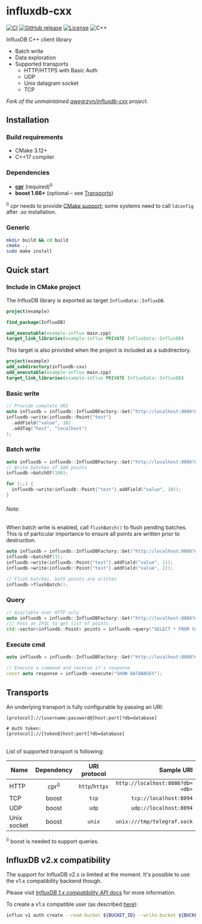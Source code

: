 # influxdb-cxx

[![CI](https://github.com/offa/influxdb-cxx/workflows/ci/badge.svg)](https://github.com/offa/influxdb-cxx/actions)
[![GitHub release](https://img.shields.io/github/release/offa/influxdb-cxx.svg)](https://github.com/offa/influxdb-cxx/releases)
[![License](https://img.shields.io/badge/license-MIT-yellow.svg)](LICENSE)
![C++](https://img.shields.io/badge/c++-17-green.svg)


InfluxDB C++ client library
 - Batch write
 - Data exploration
 - Supported transports
   - HTTP/HTTPS with Basic Auth
   - UDP
   - Unix datagram socket
   - TCP

*Fork of the unmaintained [awegrzyn/influxdb-cxx](https://github.com/awegrzyn/influxdb-cxx) project.*

## Installation

### Build requirements
 - CMake 3.12+
 - C++17 compiler

### Dependencies
 - [**cpr**](https://github.com/libcpr/cpr) (required)<sup>i)</sup>
 - **boost 1.66+** (optional – see [Transports](#transports))

 <sup>i)</sup> *cpr* needs to provide [CMake support](https://github.com/libcpr/cpr#find_package); some systems need to call `ldconfig` after *.so* installation.


### Generic
 ```bash
mkdir build && cd build
cmake ..
sudo make install
 ```

## Quick start

### Include in CMake project

The InfluxDB library is exported as target `InfluxData::InfluxDB`.

```cmake
project(example)

find_package(InfluxDB)

add_executable(example-influx main.cpp)
target_link_libraries(example-influx PRIVATE InfluxData::InfluxDB)
```

This target is also provided when the project is included as a subdirectory.

```cmake
project(example)
add_subdirectory(influxdb-cxx)
add_executable(example-influx main.cpp)
target_link_libraries(example-influx PRIVATE InfluxData::InfluxDB)
```

### Basic write

```cpp
// Provide complete URI
auto influxdb = influxdb::InfluxDBFactory::Get("http://localhost:8086?db=test");
influxdb->write(influxdb::Point{"test"}
  .addField("value", 10)
  .addTag("host", "localhost")
);
```

### Batch write

```cpp
auto influxdb = influxdb::InfluxDBFactory::Get("http://localhost:8086?db=test");
// Write batches of 100 points
influxdb->batchOf(100);

for (;;) {
  influxdb->write(influxdb::Point{"test"}.addField("value", 10));
}
```

###### Note:

When batch write is enabled, call `flushBatch()` to flush pending batches.
This is of particular importance to ensure all points are written prior to destruction.

```cpp
auto influxdb = influxdb::InfluxDBFactory::Get("http://localhost:8086?db=test");
influxdb->batchOf(3);
influxdb->write(influxdb::Point{"test"}.addField("value", 1));
influxdb->write(influxdb::Point{"test"}.addField("value", 2));

// Flush batches, both points are written
influxdb->flushBatch();
```


### Query

```cpp
// Available over HTTP only
auto influxdb = influxdb::InfluxDBFactory::Get("http://localhost:8086?db=test");
/// Pass an IFQL to get list of points
std::vector<influxdb::Point> points = influxdb->query("SELECT * FROM test");
```

### Execute cmd

```cpp
auto influxdb = influxdb::InfluxDBFactory::Get("http://localhost:8086?db=test");

// Execute a command and receive it's response
const auto response = influxdb->execute("SHOW DATABASES");
```

## Transports

An underlying transport is fully configurable by passing an URI:
```
[protocol]://[username:password@]host:port[?db=database]

# Auth token:
[protocol]://[token@]host:port[?db=database]
```
<br>
List of supported transport is following:

| Name        | Dependency  | URI protocol   | Sample URI                            |
| ----------- |:-----------:|:--------------:| -------------------------------------:|
| HTTP        | cpr<sup>i)</sup> | `http`/`https` | `http://localhost:8086?db=<db>`  |
| TCP         | boost       | `tcp`          | `tcp://localhost:8094`                |
| UDP         | boost       | `udp`          | `udp://localhost:8094`                |
| Unix socket | boost       | `unix`         | `unix:///tmp/telegraf.sock`           |


<sup>i)</sup> boost is needed to support queries.


## InfluxDB v2.x compatibility

The support for InfluxDB v2.x is limited at the moment. It's possible to use the v1.x compatibility backend though.

Please visit [*InfluxDB 1.x compatibility API* docs](https://docs.influxdata.com/influxdb/v2.6/reference/api/influxdb-1x/) for more information.

To create a v1.x compatible user (as described [here](https://docs.influxdata.com/influxdb/v2.6/reference/cli/influx/v1/auth/)):

```sh
influx v1 auth create --read-bucket ${BUCKET_ID} --write-bucket ${BUCKET_ID} --username ${USERNAME} --password ${PASSWORD}
```
